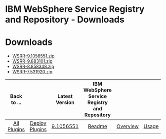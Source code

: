 
IBM WebSphere Service Registry and Repository - Downloads
=========================================================

# Downloads

- [WSRR-9.1056551.zip](https://raw.githubusercontent.com/UrbanCode/IBM-UCD-PLUGINS/main/files/WSRR/WSRR-9.1056551.zip)
- [WSRR-9.883101.zip](https://raw.githubusercontent.com/UrbanCode/IBM-UCD-PLUGINS/main/files/WSRR/WSRR-9.883101.zip)
- [WSRR-8.858348.zip](https://raw.githubusercontent.com/UrbanCode/IBM-UCD-PLUGINS/main/files/WSRR/WSRR-8.858348.zip)
- [WSRR-7.531920.zip](https://raw.githubusercontent.com/UrbanCode/IBM-UCD-PLUGINS/main/files/WSRR/WSRR-7.531920.zip)

|Back to ...||Latest Version|IBM WebSphere Service Registry and Repository ||||
| :---: | :---: | :---: | :---: | :---: | :---: | :---: |
|[All Plugins](../../index.md)|[Deploy Plugins](../README.md)|[9.1056551](https://raw.githubusercontent.com/UrbanCode/IBM-UCD-PLUGINS/main/files/WSRR/WSRR-9.1056551.zip)|[Readme](README.md)|[Overview](overview.md)|[Usage](usage.md)|[Steps](steps.md)|
